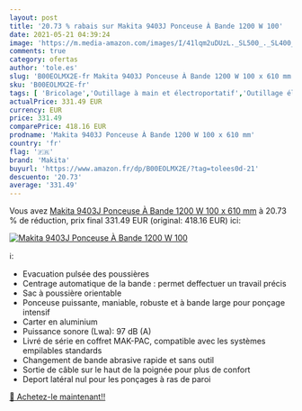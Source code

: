 ```yaml
---
layout: post
title: '20.73 % rabais sur Makita 9403J Ponceuse À Bande 1200 W 100'
date: 2021-05-21 04:39:24
image: 'https://m.media-amazon.com/images/I/41lqm2uDUzL._SL500_._SL400_.jpg'
comments: true
category: ofertas
author: 'tole.es'
slug: 'B00EOLMX2E-fr Makita 9403J Ponceuse À Bande 1200 W 100 x 610 mm'
sku: 'B00EOLMX2E-fr'
tags: [ 'Bricolage','Outillage à main et électroportatif','Outillage électroportatif','Ponceuses à bande','Ponceuses électriques','makita', ]
actualPrice: 331.49 EUR
currency: EUR
price: 331.49
comparePrice: 418.16 EUR
prodname: 'Makita 9403J Ponceuse À Bande 1200 W 100 x 610 mm'
country: 'fr'
flag: '🇫🇷'
brand: 'Makita'
buyurl: 'https://www.amazon.fr/dp/B00EOLMX2E/?tag=tolees0d-21'
descuento: '20.73'
average: '331.49'
---
```


Vous avez [Makita 9403J Ponceuse À Bande 1200 W 100 x 610 mm](https://www.amazon.fr/dp/B00EOLMX2E/?tag=tolees0d-21)  à  20.73 % de réduction, prix final  331.49 EUR (original: 418.16 EUR) ici:

[![Makita 9403J Ponceuse À Bande 1200 W 100](https://m.media-amazon.com/images/I/41lqm2uDUzL._SL500_._SL400_.jpg)](https://www.amazon.fr/dp/B00EOLMX2E/?tag=tolees0d-21)

ℹ️:

- Evacuation pulsée des poussières
- Centrage automatique de la bande : permet deffectuer un travail précis
- Sac à poussière orientable
- Ponceuse puissante, maniable, robuste et à bande large pour ponçage intensif
- Carter en aluminium
- Puissance sonore (Lwa): 97 dB (A)
- Livré de série en coffret MAK-PAC, compatible avec les systèmes empilables standards
- Changement de bande abrasive rapide et sans outil
- Sortie de câble sur le haut de la poignée pour plus de confort
- Deport latéral nul pour les ponçages à ras de paroi

[🛒 Achetez-le maintenant!!](https://www.amazon.fr/dp/B00EOLMX2E/?tag=tolees0d-21)

